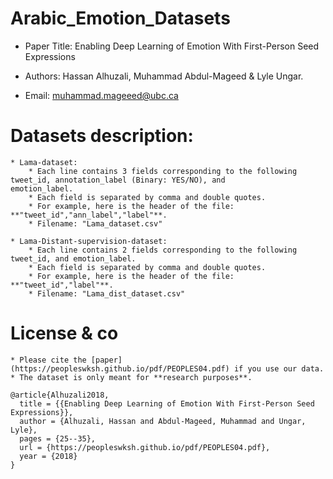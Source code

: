 # Arabic_Emotion_Datasets
* Paper Title: Enabling Deep Learning of Emotion With First-Person Seed Expressions

* Authors: Hassan Alhuzali, Muhammad Abdul-Mageed & Lyle Ungar.

* Email: muhammad.mageeed@ubc.ca


# Datasets description:
	* Lama-dataset: 
		* Each line contains 3 fields corresponding to the following tweet_id, annotation_label (Binary: YES/NO), and 			emotion_label.
		* Each field is separated by comma and double quotes.
		* For example, here is the header of the file: **"tweet_id","ann_label","label"**.
		* Filename: "Lama_dataset.csv"
		
	* Lama-Distant-supervision-dataset:
		* Each line contains 2 fields corresponding to the following tweet_id, and emotion_label.
		* Each field is separated by comma and double quotes.
		* For example, here is the header of the file: **"tweet_id","label"**.
		* Filename: "Lama_dist_dataset.csv"

# License & co
	* Please cite the [paper](https://peopleswksh.github.io/pdf/PEOPLES04.pdf) if you use our data.
	* The dataset is only meant for **research purposes**.

```
@article{Alhuzali2018,
  title = {{Enabling Deep Learning of Emotion With First-Person Seed Expressions}},
  author = {Alhuzali, Hassan and Abdul-Mageed, Muhammad and Ungar, Lyle},
  pages = {25--35},
  url = {https://peopleswksh.github.io/pdf/PEOPLES04.pdf},
  year = {2018}
}
```
